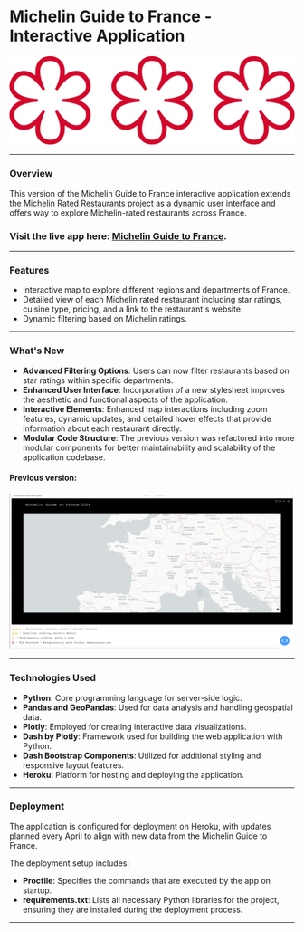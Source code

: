 # Michelin Guide to France - Interactive Application

![img](assets/Etoile_Michelin.svg)

----

### Overview
This version of the Michelin Guide to France interactive application extends the [Michelin Rated Restaurants](https://github.com/pineapple-bois/Michelin_Rated_Restaurants) project as a dynamic user interface and offers way to explore Michelin-rated restaurants across France.

### Visit the live app here: [Michelin Guide to France](https://michelin-guide-france.net).

----

### Features
- Interactive map to explore different regions and departments of France.
- Detailed view of each Michelin rated restaurant including star ratings, cuisine type, pricing, and a link to the restaurant's website.
- Dynamic filtering based on Michelin ratings.

----

### What's New
- **Advanced Filtering Options**: Users can now filter restaurants based on star ratings within specific departments.
- **Enhanced User Interface**: Incorporation of a new stylesheet improves the aesthetic and functional aspects of the application.
- **Interactive Elements**: Enhanced map interactions including zoom features, dynamic updates, and detailed hover effects that provide information about each restaurant directly.
- **Modular Code Structure**: The previous version was refactored into more modular components for better maintainability and scalability of the application codebase.

#### Previous version:

![img](assets/previous_site.png)

----

### Technologies Used
- **Python**: Core programming language for server-side logic.
- **Pandas and GeoPandas**: Used for data analysis and handling geospatial data.
- **Plotly**: Employed for creating interactive data visualizations.
- **Dash by Plotly**: Framework used for building the web application with Python.
- **Dash Bootstrap Components**: Utilized for additional styling and responsive layout features.
- **Heroku**: Platform for hosting and deploying the application.

----

### Deployment
The application is configured for deployment on Heroku, with updates planned every April to align with new data from the Michelin Guide to France. 

The deployment setup includes:
- **Procfile**: Specifies the commands that are executed by the app on startup.
- **requirements.txt**: Lists all necessary Python libraries for the project, ensuring they are installed during the deployment process.

----
